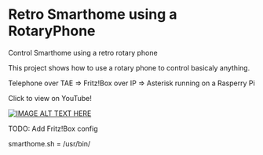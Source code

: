 # Retro Smarthome using a RotaryPhone
Control Smarthome using a retro rotary phone

This project shows how to use a rotary phone to control basicaly anything.

Telephone over TAE => Fritz!Box over IP => Asterisk running on a Rasperry Pi

Click to view on YouTube!

[![IMAGE ALT TEXT HERE](https://img.youtube.com/vi/aAor0zQKUaw/0.jpg)](https://www.youtube.com/watch?v=aAor0zQKUawaAor0zQKUaw)


TODO: Add Fritz!Box config

smarthome.sh = /usr/bin/
